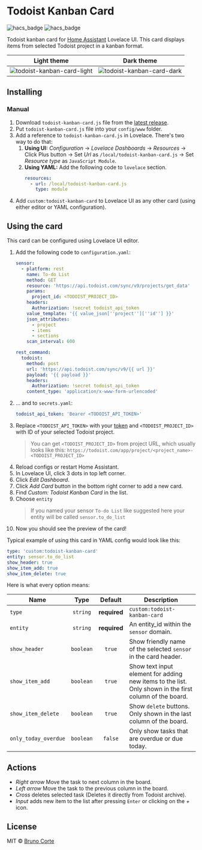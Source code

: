 # Todoist Kanban Card

<!-- [![hacs_badge](https://img.shields.io/badge/HACS-Default-orange.svg)](https://github.com/hacs/integration) -->
![hacs_badge](https://img.shields.io/github/v/release/corte/todoist-kanban-card)
![hacs_badge](https://img.shields.io/github/license/corte/todoist-kanban-card)

Todoist kanban card for [Home Assistant](https://www.home-assistant.io) Lovelace UI. This card displays items from selected Todoist project in a kanban format.

Light theme |  Dark theme
:-------------------------:|:-------------------------:
![todoist-kanban-card-light](https://github.com/corte/todoist-kanban-card/assets/4606160/9fb8fabe-93c1-487d-abc8-6f8ecbf194bd)  |  ![todoist-kanban-card-dark](https://github.com/corte/todoist-kanban-card/assets/4606160/2a80caeb-7238-448e-8bcf-99d17a1c6ade)

## Installing

<!-- ### HACS

This card is available in [HACS](https://hacs.xyz) (Home Assistant Community Store).

Just search for `Todoist Card` in HACS `Frontend` tab. -->

### Manual

1. Download `todoist-kanban-card.js` file from the [latest release](https://github.com/grinstantin/todoist-card/releases/latest).
2. Put `todoist-kanban-card.js` file into your `config/www` folder.
3. Add a reference to `todoist-kanban-card.js` in Lovelace. There's two way to do that:
   1. **Using UI:** _Configuration_ → _Lovelace Dashboards_ → _Resources_ → Click Plus button → Set _Url_ as `/local/todoist-kanban-card.js` → Set _Resource type_ as `JavaScript Module`.
   2. **Using YAML:** Add the following code to `lovelace` section.
      ```yaml
      resources:
        - url: /local/todoist-kanban-card.js
          type: module
      ```
4. Add `custom:todoist-kanban-card` to Lovelace UI as any other card (using either editor or YAML configuration).

## Using the card

This card can be configured using Lovelace UI editor.

1. Add the following code to `configuration.yaml`:
    ```yaml
    sensor:
      - platform: rest
        name: To-do List
        method: GET
        resource: 'https://api.todoist.com/sync/v9/projects/get_data'
        params:
          project_id: <TODOIST_PROJECT_ID>
        headers:
          Authorization: !secret todoist_api_token
        value_template: '{{ value_json[''project''][''id''] }}'
        json_attributes:
          - project
          - items
          - sections
        scan_interval: 600

    rest_command:
      todoist:
        method: post
        url: 'https://api.todoist.com/sync/v9/{{ url }}'
        payload: '{{ payload }}'
        headers:
          Authorization: !secret todoist_api_token
        content_type: 'application/x-www-form-urlencoded'
    ```
2. ... and to `secrets.yaml`:
    ```yaml
    todoist_api_token: 'Bearer <TODOIST_API_TOKEN>'
    ```
3. Replace `<TODOIST_API_TOKEN>` with your [token](https://todoist.com/prefs/integrations) and `<TODOIST_PROJECT_ID>` with ID of your selected Todoist project.
    > You can get `<TODOIST_PROJECT_ID>` from project URL, which usually looks like this:
    `https://todoist.com/app/project/<project_name>-<TODOIST_PROJECT_ID>`
4. Reload configs or restart Home Assistant.
5. In Lovelace UI, click 3 dots in top left corner.
6. Click _Edit Dashboard_.
7. Click _Add Card_ button in the bottom right corner to add a new card.
8. Find _Custom: Todoist Kanban Card_ in the list.
9. Choose `entity`
    > If you named your sensor `To-do List` like suggested here your entity will be called  `sensor.to_do_list`
10. Now you should see the preview of the card!

Typical example of using this card in YAML config would look like this:

```yaml
type: 'custom:todoist-kanban-card'
entity: sensor.to_do_list
show_header: true
show_item_add: true
show_item_delete: true
```

Here is what every option means:

| Name                 |   Type    |   Default    | Description                                                                                           |
| -------------------- | :-------: | :----------: | ----------------------------------------------------------------------------------------------------- |
| `type`               | `string`  | **required** | `custom:todoist-kanban-card`
| `entity`             | `string`  | **required** | An entity_id within the `sensor` domain.
| `show_header`        | `boolean` | `true`       | Show friendly name of the selected `sensor` in the card header.
| `show_item_add`      | `boolean` | `true`       | Show text input element for adding new items to the list. Only shown in the first column of the board.
| `show_item_delete`   | `boolean` | `true`       | Show `delete` buttons. Only shown in the last column of the board.
| `only_today_overdue` | `boolean` | `false`      | Only show tasks that are overdue or due today.

<!-- > Note that the completed tasks list is cleared when the page is refreshed. -->

## Actions

- _Right arrow_ Move the task to next column in the board.
- _Left arrow_ Move the task to the previous column in the board.
- _Cross_ deletes selected task (Deletes it directly from Todoist archive).
- _Input_ adds new item to the list after pressing `Enter` or clicking on the _+_ icon.

## License

MIT © [Bruno Corte](https://github.com/corte)
